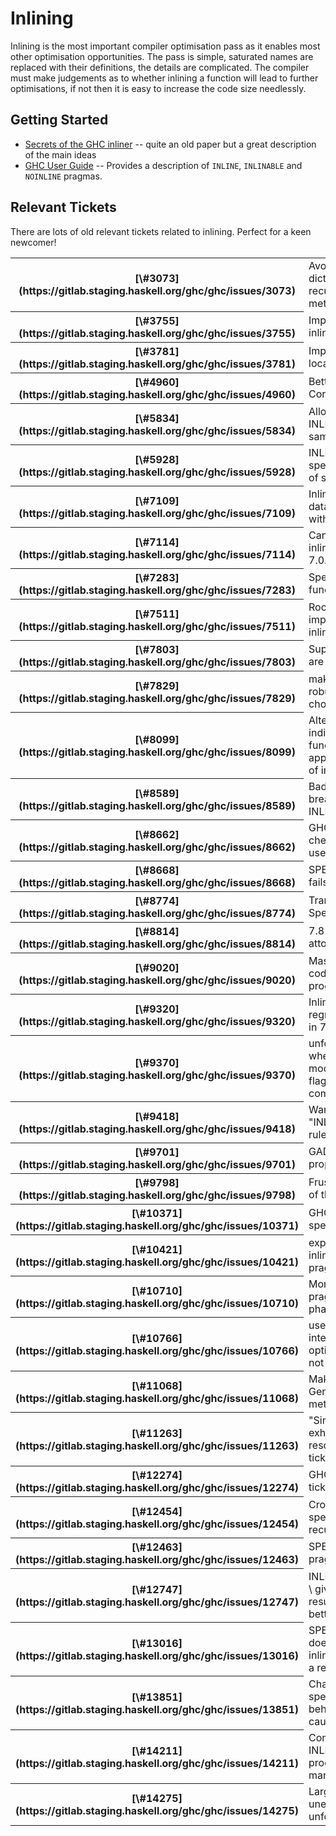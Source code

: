 # Inlining



Inlining is the most important compiler optimisation pass as it enables most other optimisation opportunities. The pass is simple, saturated names are replaced with their definitions, the details are complicated. The compiler must make judgements as to whether inlining a function will lead to further optimisations, if not then it is easy to increase the code size needlessly.


## Getting Started


- [
  Secrets of the GHC inliner](http://research.microsoft.com/en-us/um/people/simonpj/Papers/inlining/) -- quite an old paper but a great description of the main ideas
- [
  GHC User Guide](https://downloads.haskell.org/~ghc/latest/docs/html/users_guide/glasgow_exts.html?highlight=inline#inline-and-noinline-pragmas) -- Provides a description of `INLINE`, `INLINABLE` and `NOINLINE` pragmas. 

## Relevant Tickets



There are lots of old relevant tickets related to inlining. Perfect for a keen newcomer!



<table><tr><th>[\#3073](https://gitlab.staging.haskell.org/ghc/ghc/issues/3073)</th>
<td>Avoid reconstructing dictionaries in recursive instance methods</td></tr>
<tr><th>[\#3755](https://gitlab.staging.haskell.org/ghc/ghc/issues/3755)</th>
<td>Improve join point inlining</td></tr>
<tr><th>[\#3781](https://gitlab.staging.haskell.org/ghc/ghc/issues/3781)</th>
<td>Improve inlining for local functions</td></tr>
<tr><th>[\#4960](https://gitlab.staging.haskell.org/ghc/ghc/issues/4960)</th>
<td>Better inlining test in CoreUnfold</td></tr>
<tr><th>[\#5834](https://gitlab.staging.haskell.org/ghc/ghc/issues/5834)</th>
<td>Allow both INLINE and INLINABLE for the same function</td></tr>
<tr><th>[\#5928](https://gitlab.staging.haskell.org/ghc/ghc/issues/5928)</th>
<td>INLINABLE fails to specialize in presence of simple wrapper</td></tr>
<tr><th>[\#7109](https://gitlab.staging.haskell.org/ghc/ghc/issues/7109)</th>
<td>Inlining depends on datatype size, even with INLINE pragmas</td></tr>
<tr><th>[\#7114](https://gitlab.staging.haskell.org/ghc/ghc/issues/7114)</th>
<td>Cannot recover (good) inlining behaviour from 7.0.2 in 7.4.1</td></tr>
<tr><th>[\#7283](https://gitlab.staging.haskell.org/ghc/ghc/issues/7283)</th>
<td>Specialise INLINE functions</td></tr>
<tr><th>[\#7511](https://gitlab.staging.haskell.org/ghc/ghc/issues/7511)</th>
<td>Room for GHC runtime improvement \>\~5%, inlining related</td></tr>
<tr><th>[\#7803](https://gitlab.staging.haskell.org/ghc/ghc/issues/7803)</th>
<td>Superclass methods are left unspecialized</td></tr>
<tr><th>[\#7829](https://gitlab.staging.haskell.org/ghc/ghc/issues/7829)</th>
<td>make better/more robust loopbreaker choices</td></tr>
<tr><th>[\#8099](https://gitlab.staging.haskell.org/ghc/ghc/issues/8099)</th>
<td>Alternate syntax for indicating when a function is "fully applied" for purposes of inlining</td></tr>
<tr><th>[\#8589](https://gitlab.staging.haskell.org/ghc/ghc/issues/8589)</th>
<td>Bad choice of loop breaker with INLINABLE/INLINE</td></tr>
<tr><th>[\#8662](https://gitlab.staging.haskell.org/ghc/ghc/issues/8662)</th>
<td>GHC does not inline cheap inner loop when used in two places</td></tr>
<tr><th>[\#8668](https://gitlab.staging.haskell.org/ghc/ghc/issues/8668)</th>
<td>SPECIALIZE silently fails to apply</td></tr>
<tr><th>[\#8774](https://gitlab.staging.haskell.org/ghc/ghc/issues/8774)</th>
<td>Transitivity of Auto-Specialization</td></tr>
<tr><th>[\#8814](https://gitlab.staging.haskell.org/ghc/ghc/issues/8814)</th>
<td>7.8 optimizes attoparsec improperly</td></tr>
<tr><th>[\#9020](https://gitlab.staging.haskell.org/ghc/ghc/issues/9020)</th>
<td>Massive blowup of code size on trivial program</td></tr>
<tr><th>[\#9320](https://gitlab.staging.haskell.org/ghc/ghc/issues/9320)</th>
<td>Inlining regression/strangeness in 7.8</td></tr>
<tr><th>[\#9370](https://gitlab.staging.haskell.org/ghc/ghc/issues/9370)</th>
<td>unfolding info as seen when building a module depends on flags in a previously-compiled module</td></tr>
<tr><th>[\#9418](https://gitlab.staging.haskell.org/ghc/ghc/issues/9418)</th>
<td>Warnings about "INLINE binder is (non-rule) loop breaker"</td></tr>
<tr><th>[\#9701](https://gitlab.staging.haskell.org/ghc/ghc/issues/9701)</th>
<td>GADTs not specialized properly</td></tr>
<tr><th>[\#9798](https://gitlab.staging.haskell.org/ghc/ghc/issues/9798)</th>
<td>Frustrating behaviour of the INLINE pragma</td></tr>
<tr><th>[\#10371](https://gitlab.staging.haskell.org/ghc/ghc/issues/10371)</th>
<td>GHC fails to inline and specialize a function</td></tr>
<tr><th>[\#10421](https://gitlab.staging.haskell.org/ghc/ghc/issues/10421)</th>
<td>exponential blowup in inlining (without INLINE pragmas)</td></tr>
<tr><th>[\#10710](https://gitlab.staging.haskell.org/ghc/ghc/issues/10710)</th>
<td>More self-explanatory pragmas for inlining phase control</td></tr>
<tr><th>[\#10766](https://gitlab.staging.haskell.org/ghc/ghc/issues/10766)</th>
<td>user manual: INLINE's interaction with optimization levels is not clear</td></tr>
<tr><th>[\#11068](https://gitlab.staging.haskell.org/ghc/ghc/issues/11068)</th>
<td>Make Generic/Generic1 methods inlinable</td></tr>
<tr><th>[\#11263](https://gitlab.staging.haskell.org/ghc/ghc/issues/11263)</th>
<td>"Simplifier ticks exhausted" that resolves with fsimpl-tick-factor=200</td></tr>
<tr><th>[\#12274](https://gitlab.staging.haskell.org/ghc/ghc/issues/12274)</th>
<td>GHC panic: simplifier ticks exhausted</td></tr>
<tr><th>[\#12454](https://gitlab.staging.haskell.org/ghc/ghc/issues/12454)</th>
<td>Cross-module specialisation of recursive functions</td></tr>
<tr><th>[\#12463](https://gitlab.staging.haskell.org/ghc/ghc/issues/12463)</th>
<td>SPECIALIZABLE pragma?</td></tr>
<tr><th>[\#12747](https://gitlab.staging.haskell.org/ghc/ghc/issues/12747)</th>
<td>INLINE vs NOINLINE vs \<nothing\> give three different results; two would be better</td></tr>
<tr><th>[\#13016](https://gitlab.staging.haskell.org/ghc/ghc/issues/13016)</th>
<td>SPECIALIZE INLINE doesn't necessarily inline specializations of a recursive function</td></tr>
<tr><th>[\#13851](https://gitlab.staging.haskell.org/ghc/ghc/issues/13851)</th>
<td>Change in specialisation(?) behaviour since 8.0.2 causes 6x slowdown</td></tr>
<tr><th>[\#14211](https://gitlab.staging.haskell.org/ghc/ghc/issues/14211)</th>
<td>Compiler is unable to INLINE as well as the programmer can manually</td></tr>
<tr><th>[\#14275](https://gitlab.staging.haskell.org/ghc/ghc/issues/14275)</th>
<td>Large Haskell value unexpectedly gets an unfolding</td></tr></table>



